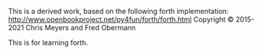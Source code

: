 This is a derived work, based on the following forth implementation:
http://www.openbookproject.net/py4fun/forth/forth.html
Copyright © 2015-2021 Chris Meyers and Fred Obermann

This is for learning forth.
